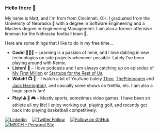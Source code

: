 ### Hello there 👋
My name is Matt, and I'm from from Cincinnati, OH. I graduated from the University of Nebraska 🌽 with a degree in Software Engineering and a Masters degree in Engineering Management. I am also a former offensive lineman for the Nebraska football team 🏈.

Here are some things that I like to do in my free time...
- **Code! 👨🏼‍💻** – Learning is a passion of mine, and I love dabling in new technologies on side projects whenever possible. Lately I've been playing around with Remix.
- **Listen! 🎵** – I love podcasts and I am always catching up on episodes of [My First Million](https://www.mfmpod.com/) or [Startups for the Rest of Us](https://www.startupsfortherestofus.com/).
- **Watch! 📺 🏈** – I watch a lot of YouTube (lately [Theo](https://www.youtube.com/@t3dotgg), [ThePrimeagen](https://www.youtube.com/c/ThePrimeagen) and [Jack Herrington](https://www.youtube.com/c/JackHerrington)), and casually some shows on Netflix, etc. I am also a huge sports fan!
- **Play!⛳️ 🏀 🎮** – Mostly sports, sometimes video games. I have been an athlete all my life! I enjoy working out, playing golf, and recently got back into playing basketball competitively.

[![Linkedin](https://img.shields.io/badge/LinkedIn-0077B5?style=for-the-badge&logo=linkedin&logoColor=white)](https://www.linkedin.com/in/msichterman)&emsp;
[![Twitter Follow](https://img.shields.io/twitter/follow/mattsichterman?style=for-the-badge)](https://twitter.com/mattsichterman)&emsp;
[![Follow on GitHub](https://img.shields.io/github/followers/msichterman?label=Follow%20on%20Github&style=for-the-badge)](https://github.com/msichterman)&emsp;
[![MSICH - Personal Site](https://img.shields.io/badge/MSICH-Personal%20Site-0892d0?style=for-the-badge)](https://msich.dev/)&emsp;
